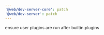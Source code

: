 ```yaml
---
'@web/dev-server-core': patch
'@web/dev-server': patch
---
```


ensure user plugins are run after builtin plugins
